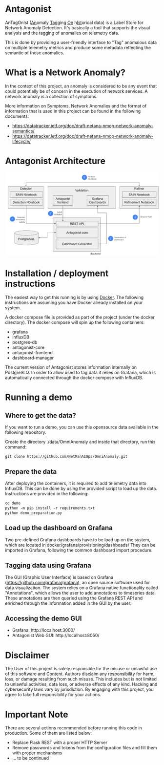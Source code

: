 # Antagonist
AnTagOnIst (<ins>An</ins>omaly <ins>Tag</ins>ging <ins>On</ins> h<ins>Ist</ins>orical data) is a Label Store for Network Anomaly Detection.
It's basically a tool that supports the visual analysis and the tagging of anomalies on  telemetry data.

This is done by providing a user-friendly interface to "Tag" anomalous data on multiple telemetry metrics and produce some metadata reflecting the semantic of those anomalies.

# What is a Network Anomaly?
In the context of this project, an anomaly is considered to be any event that could potentially be of concern in the execution of network services.
A network anomaly is a collection of symptoms.

More information on Symptoms, Network Anomalies and the format of information that is used in this project can be found in the following documents:
 - https://datatracker.ietf.org/doc/draft-netana-nmop-network-anomaly-semantics/
 - https://datatracker.ietf.org/doc/draft-netana-nmop-network-anomaly-lifecycle/

# Antagonist Architecture
![Antagonist Architecture](https://github.com/vriccobene/antagonist/blob/IETF120/images/antagonist_architecture.png)

# Installation / deployment instructions
The easiest way to get this running is by using [Docker](https://www.docker.com/).
The following instructions are assuming you have Docker already installed on your system.

A docker compose file is provided as part of the project (under the docker directory).
The docker compose will spin up the following containers: 

 - grafana
 - influxDB
 - postgres-db
 - antagonist-core
 - antagonist-frontend
 - dashboard-manager

The current version of Antagonist stores information internally on PostgreSLQ.
In order to allow used to tag data it relies on Grafana, which is automatically connected through the docker compose with InfluxDB.

# Running a demo

## Where to get the data?
 If you want to run a demo, you can use this opensource data available in the following repository.
 
 Create the directory ./data/OmniAnomaly and inside that directory, run this command:

    git clone https://github.com/NetManAIOps/OmniAnomaly.git

## Prepare the data
After deploying the containers, it is required to add telemetry data into InfluxDB.
This can be done by using the provided script to load up the data. Instructions are provided in the following:

    cd demo
    python -m pip install -r requirements.txt
    python demo_preparation.py

## Load up the dashboard on Grafana
Two pre-defined Grafana dashboards have to be load up on the system, which are located in docker/grafana/provisioning/dashboads/
They can be imported in Grafana, following the common dashboard import procedure.

## Tagging data using Grafana
The GUI (Graphic User Interface) is based on Grafana (https://github.com/grafana/grafana), an open source software used for data visualization.
The system relies on a Grafana native functionality called "Annotations", which allows the user to add annotations to timeseries data. These annotations are then queried using the Grafana REST API and enriched through the information added in the GUI by the user.

## Accessing the demo GUI
- Grafana: http://localhost:3000/
- Antagonist Web GUI: http://localhost:8050/


# Disclaimer
The User of this project is solely responsible for the misuse or unlawful use of this software and Content. 
Authors disclaim any responsibility for harm, loss, or damage resulting from such misuse. 
This includes but is not limited to unlawful activities, data loss, or adverse effects of any kind. 
Hacking and cybersecurity laws vary by jurisdiction. 
By engaging with this project, you agree to take full responsibility for your actions.


# Important Note
There are several actions recommended before running this code in production. Some of them are listed below:

- Replace Flask REST with a proper HTTP Server
- Remove passwords and tokens from the configuration files and fill them with proper mechanisms
- ... to be continued

